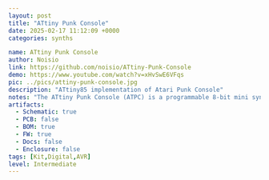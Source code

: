 ```yaml
---
layout: post
title: "ATtiny Punk Console"
date: 2025-02-17 11:12:09 +0000
categories: synths

name: ATtiny Punk Console
author: Noisio
link: https://github.com/noisio/ATtiny-Punk-Console
demo: https://www.youtube.com/watch?v=xHvSwE6VFqs
pic: ../pics/attiny-punk-console.jpg
description: "ATtiny85 implementation of Atari Punk Console"
notes: "The ATtiny Punk Console (ATPC) is a programmable 8-bit mini synthesizer. From Noise Toy, over Drum Sound Generator, Atari Punk Console to Drone Generator — everything is possible! Short audio sequences can be used to upload new synth programs via smartphone or PC to remap the 4 potentiometers. Own codes can be programmed via the Arduino IDE."
artifacts:
  - Schematic: true
  - PCB: false
  - BOM: true
  - FW: true
  - Docs: false
  - Enclosure: false
tags: [Kit,Digital,AVR]
level: Intermediate
---
```


